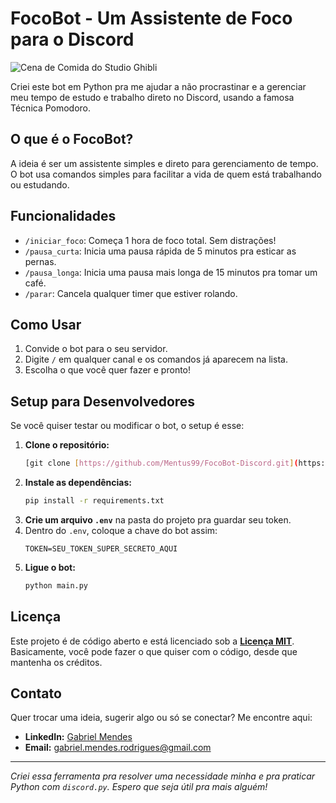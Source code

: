# FocoBot - Um Assistente de Foco para o Discord

![Cena de Comida do Studio Ghibli](https://media4.giphy.com/media/v1.Y2lkPTc5MGI3NjExdzY2ZmNpeGExaGw3bDd3c3FzeHhmeTl6MGZueXN2cXB1NDhlczJkZiZlcD12MV9pbnRlcm5hbF9naWZfYnlfaWQmY3Q9Zw/6XX4V0O8a0xdS/giphy.gif)

Criei este bot em Python pra me ajudar a não procrastinar e a gerenciar meu tempo de estudo e trabalho direto no Discord, usando a famosa Técnica Pomodoro.

## O que é o FocoBot?

A ideia é ser um assistente simples e direto para gerenciamento de tempo. O bot usa comandos simples para facilitar a vida de quem está trabalhando ou estudando.

## Funcionalidades

-   `/iniciar_foco`: Começa 1 hora de foco total. Sem distrações!
-   `/pausa_curta`: Inicia uma pausa rápida de 5 minutos pra esticar as pernas.
-   `/pausa_longa`: Inicia uma pausa mais longa de 15 minutos pra tomar um café.
-   `/parar`: Cancela qualquer timer que estiver rolando.

## Como Usar

1.  Convide o bot para o seu servidor.
2.  Digite `/` em qualquer canal e os comandos já aparecem na lista.
3.  Escolha o que você quer fazer e pronto!

## Setup para Desenvolvedores

Se você quiser testar ou modificar o bot, o setup é esse:

1.  **Clone o repositório:**
    ```bash
    [git clone [https://github.com/Mentus99/FocoBot-Discord.git](https://github.com/Mentus99/FocoBot-Discord.git)](https://github.com/Mentus99/FocoBot-Discord.git)
    ```
2.  **Instale as dependências:**
    ```bash
    pip install -r requirements.txt
    ```
3.  **Crie um arquivo `.env`** na pasta do projeto pra guardar seu token.
4.  Dentro do `.env`, coloque a chave do bot assim:
    ```
    TOKEN=SEU_TOKEN_SUPER_SECRETO_AQUI
    ```
5.  **Ligue o bot:**
    ```bash
    python main.py
    ```

## Licença

Este projeto é de código aberto e está licenciado sob a **[Licença MIT](LICENSE)**. Basicamente, você pode fazer o que quiser com o código, desde que mantenha os créditos.

## Contato

Quer trocar uma ideia, sugerir algo ou só se conectar? Me encontre aqui:

-   **LinkedIn:** [Gabriel Mendes](https://www.linkedin.com/in/gabriel-mendes2499/)
-   **Email:** [gabriel.mendes.rodrigues@gmail.com](mailto:gabriel.mendes.rodrigues@gmail.com)

---
*Criei essa ferramenta pra resolver uma necessidade minha e pra praticar Python com `discord.py`. Espero que seja útil pra mais alguém!*
